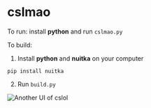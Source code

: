 # cslmao


To run: install **python** and run `cslmao.py`


To build: 
1. Install **python** and **nuitka** on your computer
```
pip install nuitka
```
2. Run `build.py`

![Another UI of cslol](https://i.imgur.com/yRtPCXT.png)